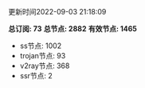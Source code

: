 更新时间2022-09-03 21:18:09

**总订阅: 73**
**总节点: 2882**
**有效节点: 1465**
- ss节点: 1002
- trojan节点: 93
- v2ray节点: 368
- ssr节点: 2
